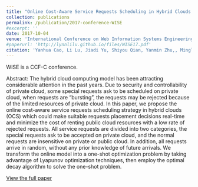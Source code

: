 ```yaml
---
title: "Online Cost-Aware Service Requests Scheduling in Hybrid Clouds for Cloud Bursting"
collection: publications
permalink: /publication/2017-conference-WISE
#excerpt: ''
date: 2017-10-04
venue: 'International Conference on Web Information Systems Engineering (WISE 2017)'
#paperurl: 'http://lynnlilu.github.io/files/WISE17.pdf'
citation: 'Yanhua Cao, Li Lu, Jiadi Yu, Shiyou Qian, Yanmin Zhu,, Minglu Li, Jian Cao, Zhong Wang, Juan Li, Guangtao Xue. (2017). &quot;Online Cost-Aware Service Requests Scheduling in Hybrid Clouds for Cloud Bursting.&quot; <i>WISE 2017</i>. Moscow, Russia. pp. 259-274. doi: 10.1007/978-3-319-68783-4_18.'
---
```


WISE is a CCF-C conference.

Abstract: The hybrid cloud computing model has been attracting considerable attention in the past years. Due to security and controllability of private cloud, some special requests ask to be scheduled on private cloud, when requests are “bursting”, the requests may be rejected because of the limited resources of private cloud. In this paper, we propose the online cost-aware service requests scheduling strategy in hybrid clouds (OCS) which could make suitable requests placement decisions real-time and minimize the cost of renting public cloud resources with a low rate of rejected requests. All service requests are divided into two categories, the special requests ask to be accepted on private cloud, and the normal requests are insensitive on private or public cloud. In addition, all requests arrive in random, without any prior knowledge of future arrivals. We transform the online model into a one-shot optimization problem by taking advantage of Lyapunov optimization techniques, then employ the optimal decay algorithm to solve the one-shot problem. 

[View the full paper](http://lynnlilu.github.io/files/WISE17.pdf)

